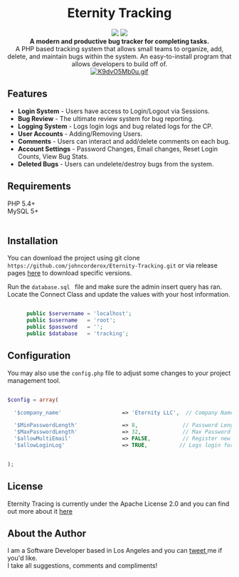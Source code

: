 
<h1 align="center">Eternity Tracking</h1>
<p align="center">
<img src="https://img.shields.io/github/release/johncorderox/Eternity-Tracking.svg">
<img src="https://img.shields.io/github/commits-since/johncorderox/Eternity-Tracking/v.2.0.svg">
<br>
<strong>A modern and productive bug tracker for completing tasks.</strong><br>
A PHP based tracking system that allows small teams to organize, add, delete, and maintain bugs within the system. An easy-to-install program that allows developers to build off of.<br>
<a href="https://gifyu.com/image/zHW2"><img src="https://gifyu.com/images/K9dvO5Mb0u.gif" alt="K9dvO5Mb0u.gif" border="0" /></a><br />


## Features
- **Login System** - Users have access to Login/Logout via Sessions. 
- **Bug Review** - The ultimate review system for bug reporting.
- **Logging System** - Logs login logs and bug related logs for the CP.
- **User Accounts** - Adding/Removing Users.
- **Comments** - Users can interact and add/delete comments on each bug. 
- **Account Settings** - Password Changes, Email changes, Reset Login Counts, View Bug Stats.
- **Deleted Bugs** - Users can undelete/destroy bugs from the system.


## Requirements
PHP 5.4+ <br>
MySQL 5+<br>
<br>

## Installation

You can download the project using git clone ```https://github.com/johncorderox/Eternity-Tracking.git``` or via release pages <a href="https://github.com/johncorderox/Eternity-Tracking/releases/tag/v.2.0">here</a> to download specific versions.

Run the `database.sql ` file and make sure the admin insert query has ran.<br>
Locate the Connect Class and update the values with your host information.<br>


```php

      public $servername = 'localhost';
      public $username   = 'root';
      public $password   = '';
      public $database   = 'tracking';

```

## Configuration 

You may also use the `config.php` file to adjust some changes to your project management tool.

```php

$config = array(

  '$company_name'                   => 'Eternity LLC',  // Company Name for main module

  '$MinPasswordLength'              => 8,              // Password Length variable
  '$MaxPasswordLength'              => 32,             // Max Password Legnth.
  '$allowMultiEmail'                => FALSE,          // Register new accounts with the same emails.
  '$allowLoginLog'                  => TRUE,          // Logs login for success and fail


);

```
## License 
Eternity Tracing is currently under the Apache License 2.0 and you can find out more about it <a href="https://github.com/johncorderox/Eternity-Tracking/blob/master/LICENSE">here</a>

## About the Author

I am a Software Developer based in Los Angeles and you can <a href="www.twitter.com/johncorderox">tweet <a>me if you'd like.<br>
I take all suggestions, comments and compliments! 
